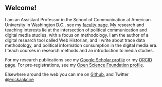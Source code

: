 ## Welcome!

I am an Assistant Professor in the School of Communication at American University in Washington D.C., see my [faculty page](https://www.american.edu/soc/faculty/menchent.cfm). My research and teaching interests lie at the intersection of political communication and digital media studies, with a focus on methodology. I am the author of a digital research tool called Web Historian, and I write about trace data methodology, and political information consumption in the digital media era. I teach courses in research methods and an introduction to media studies.

For my research publications see my [Google Scholar profile](https://scholar.google.com/citations?user=H5mrkAkAAAAJ&hl=en) or my [ORCID page](https://orcid.org/0000-0002-5029-8269). For pre-registrations, see my [Open Science Foundation profile](https://osf.io/q34xp/).

Elsewhere around the web you can me on [Github](https://github.com/erickaakcire/), and Twitter [@erickaakcire](https://www.twitter.com/erickaakcire/)
